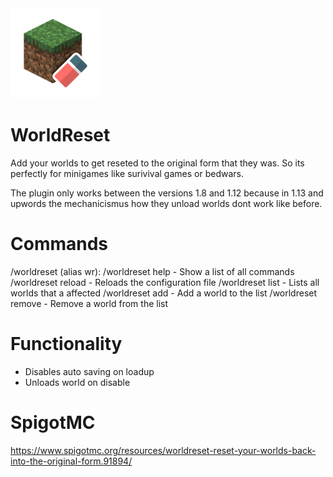 <img src="./.github/pictures/logo.png" width="144" alt="WorldReset Logo">

# WorldReset

Add your worlds to get reseted to the original form that they was. So its perfectly for minigames like surivival games or bedwars.

The plugin only works between the versions 1.8 and 1.12 because in 1.13 and upwords the mechanicismus how they unload worlds dont work like before.

# Commands

/worldreset (alias wr):
/worldreset help - Show a list of all commands
/worldreset reload - Reloads the configuration file
/worldreset list - Lists all worlds that a affected
/worldreset add <World Name> - Add a world to the list
/worldreset remove <World Name> - Remove a world from the list

# Functionality

- Disables auto saving on loadup
- Unloads world on disable

# SpigotMC

https://www.spigotmc.org/resources/worldreset-reset-your-worlds-back-into-the-original-form.91894/